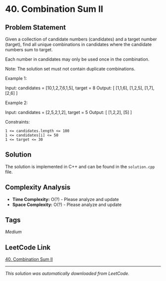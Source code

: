 # 40. Combination Sum II

## Problem Statement

Given a collection of candidate numbers (candidates) and a target number (target), find all unique combinations in candidates where the candidate numbers sum to target.

Each number in candidates may only be used once in the combination.

Note: The solution set must not contain duplicate combinations.

Example 1:

Input: candidates = [10,1,2,7,6,1,5], target = 8
Output: 
[
[1,1,6],
[1,2,5],
[1,7],
[2,6]
]

Example 2:

Input: candidates = [2,5,2,1,2], target = 5
Output: 
[
[1,2,2],
[5]
]

Constraints:

	1 <= candidates.length <= 100
	1 <= candidates[i] <= 50
	1 <= target <= 30

## Solution

The solution is implemented in C++ and can be found in the `solution.cpp` file.

## Complexity Analysis

- **Time Complexity:** O(?) - Please analyze and update
- **Space Complexity:** O(?) - Please analyze and update

## Tags

*Medium*

## LeetCode Link

[40. Combination Sum II](https://leetcode.com/problems/combination-sum-ii/)

---

*This solution was automatically downloaded from LeetCode.*
